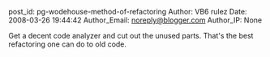 post_id: pg-wodehouse-method-of-refactoring
Author: VB6 rulez
Date: 2008-03-26 19:44:42
Author_Email: noreply@blogger.com
Author_IP: None

Get a decent code analyzer and cut out the unused parts. That's the best
refactoring one can do to old code.

